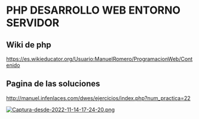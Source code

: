 # PHP DESARROLLO WEB ENTORNO SERVIDOR

## Wiki de php 
https://es.wikieducator.org/Usuario:ManuelRomero/ProgramacionWeb/Contenido

## Pagina de las soluciones
http://manuel.infenlaces.com/dwes/ejercicios/index.php?num_practica=22

[![Captura-desde-2022-11-14-17-24-20.png](https://i.postimg.cc/T3crJFrj/Captura-desde-2022-11-14-17-24-20.png)](https://postimg.cc/21VbzH93)



